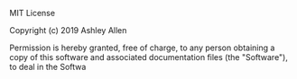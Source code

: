 MIT License

Copyright (c) 2019 Ashley Allen

Permission is hereby granted, free of charge, to any person obtaining a copy
of this software and associated documentation files (the "Software"), to deal
in the Softwa